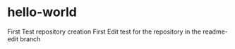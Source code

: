 # hello-world
First Test repository creation
First Edit test for the repository in the readme-edit branch
